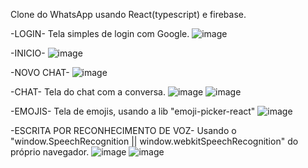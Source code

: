 Clone do WhatsApp usando React(typescript) e firebase.

-LOGIN-
Tela simples de login com Google.
![image](https://user-images.githubusercontent.com/69858181/121209624-5e019400-c851-11eb-8f1b-07fe3c187b45.png)


-INICIO-
![image](https://user-images.githubusercontent.com/69858181/121209686-6e197380-c851-11eb-999e-de62a8ce08ed.png)

-NOVO CHAT-
![image](https://user-images.githubusercontent.com/69858181/121209774-838e9d80-c851-11eb-9c1e-3736173d42a3.png)

-CHAT-
Tela do chat com a conversa.
![image](https://user-images.githubusercontent.com/69858181/121209821-8e493280-c851-11eb-928a-b78b362143b5.png)
![image](https://user-images.githubusercontent.com/69858181/121209880-9a34f480-c851-11eb-8d5d-cb1969cbdd7c.png)

-EMOJIS-
Tela de emojis, usando a lib "emoji-picker-react"
![image](https://user-images.githubusercontent.com/69858181/121209962-aa4cd400-c851-11eb-88e6-0e13404c7ac0.png)

-ESCRITA POR RECONHECIMENTO DE VOZ-
Usando o "window.SpeechRecognition || window.webkitSpeechRecognition" do próprio navegador.
![image](https://user-images.githubusercontent.com/69858181/121210072-c2245800-c851-11eb-88da-d291bd8c33cd.png)
![image](https://user-images.githubusercontent.com/69858181/121210191-d9634580-c851-11eb-858f-17c6b7695ac9.png)
